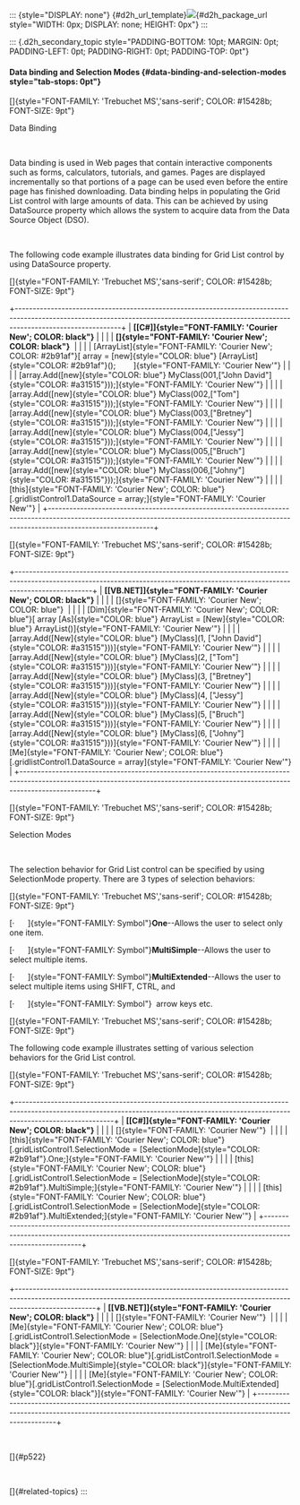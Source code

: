 ::: {style="DISPLAY: none"}
[](ms-xhelp:///?Id=d2h_url_template){#d2h_url_template}![](!package_url!){#d2h_package_url style="WIDTH: 0px; DISPLAY: none; HEIGHT: 0px"}
:::

::: {.d2h_secondary_topic style="PADDING-BOTTOM: 10pt; MARGIN: 0pt; PADDING-LEFT: 0pt; PADDING-RIGHT: 0pt; PADDING-TOP: 0pt"}
#### Data binding and Selection Modes {#data-binding-and-selection-modes style="tab-stops: 0pt"}

[]{style="FONT-FAMILY: 'Trebuchet MS','sans-serif'; COLOR: #15428b; FONT-SIZE: 9pt"} 

Data Binding

 

Data binding is used in Web pages that contain interactive components such as forms, calculators, tutorials, and games. Pages are displayed incrementally so that portions of a page can be used even before the entire page has finished downloading. Data binding helps in populating the Grid List control with large amounts of data. This can be achieved by using DataSource property which allows the system to acquire data from the Data Source Object (DSO).

 

The following code example illustrates data binding for Grid List control by using DataSource property.

[]{style="FONT-FAMILY: 'Trebuchet MS','sans-serif'; COLOR: #15428b; FONT-SIZE: 9pt"} 

+-----------------------------------------------------------------------------------------------------------------------------------------------------------------------------------------+
| **[\[C#\]]{style="FONT-FAMILY: 'Courier New'; COLOR: black"}**                                                                                                                          |
|                                                                                                                                                                                         |
| **[]{style="FONT-FAMILY: 'Courier New'; COLOR: black"}**                                                                                                                                |
|                                                                                                                                                                                         |
| [ArrayList]{style="FONT-FAMILY: 'Courier New'; COLOR: #2b91af"}[ array = [new]{style="COLOR: blue"} [ArrayList]{style="COLOR: #2b91af"}();        ]{style="FONT-FAMILY: 'Courier New'"} |
|                                                                                                                                                                                         |
| [array.Add([new]{style="COLOR: blue"} MyClass(001,[\"John David\"]{style="COLOR: #a31515"}));]{style="FONT-FAMILY: 'Courier New'"}                                                      |
|                                                                                                                                                                                         |
| [array.Add([new]{style="COLOR: blue"} MyClass(002,[\"Tom\"]{style="COLOR: #a31515"}));]{style="FONT-FAMILY: 'Courier New'"}                                                             |
|                                                                                                                                                                                         |
| [array.Add([new]{style="COLOR: blue"} MyClass(003,[\"Bretney\"]{style="COLOR: #a31515"}));]{style="FONT-FAMILY: 'Courier New'"}                                                         |
|                                                                                                                                                                                         |
| [array.Add([new]{style="COLOR: blue"} MyClass(004,[\"Jessy\"]{style="COLOR: #a31515"}));]{style="FONT-FAMILY: 'Courier New'"}                                                           |
|                                                                                                                                                                                         |
| [array.Add([new]{style="COLOR: blue"} MyClass(005,[\"Bruch\"]{style="COLOR: #a31515"}));]{style="FONT-FAMILY: 'Courier New'"}                                                           |
|                                                                                                                                                                                         |
| [array.Add([new]{style="COLOR: blue"} MyClass(006,[\"Johny\"]{style="COLOR: #a31515"}));]{style="FONT-FAMILY: 'Courier New'"}                                                           |
|                                                                                                                                                                                         |
| [this]{style="FONT-FAMILY: 'Courier New'; COLOR: blue"}[.gridlistControl1.DataSource = array;]{style="FONT-FAMILY: 'Courier New'"}                                                      |
+-----------------------------------------------------------------------------------------------------------------------------------------------------------------------------------------+

[]{style="FONT-FAMILY: 'Trebuchet MS','sans-serif'; COLOR: #15428b; FONT-SIZE: 9pt"} 

+---------------------------------------------------------------------------------------------------------------------------------------------------------------------------------+
| **[\[VB.NET\]]{style="FONT-FAMILY: 'Courier New'; COLOR: black"}**                                                                                                              |
|                                                                                                                                                                                 |
| []{style="FONT-FAMILY: 'Courier New'; COLOR: blue"}                                                                                                                             |
|                                                                                                                                                                                 |
| [Dim]{style="FONT-FAMILY: 'Courier New'; COLOR: blue"}[ array [As]{style="COLOR: blue"} ArrayList = [New]{style="COLOR: blue"} ArrayList()]{style="FONT-FAMILY: 'Courier New'"} |
|                                                                                                                                                                                 |
| [array.Add([New]{style="COLOR: blue"} \[MyClass\](1, [\"John David\"]{style="COLOR: #a31515"}))]{style="FONT-FAMILY: 'Courier New'"}                                            |
|                                                                                                                                                                                 |
| [array.Add([New]{style="COLOR: blue"} \[MyClass\](2, [\"Tom\"]{style="COLOR: #a31515"}))]{style="FONT-FAMILY: 'Courier New'"}                                                   |
|                                                                                                                                                                                 |
| [array.Add([New]{style="COLOR: blue"} \[MyClass\](3, [\"Bretney\"]{style="COLOR: #a31515"}))]{style="FONT-FAMILY: 'Courier New'"}                                               |
|                                                                                                                                                                                 |
| [array.Add([New]{style="COLOR: blue"} \[MyClass\](4, [\"Jessy\"]{style="COLOR: #a31515"}))]{style="FONT-FAMILY: 'Courier New'"}                                                 |
|                                                                                                                                                                                 |
| [array.Add([New]{style="COLOR: blue"} \[MyClass\](5, [\"Bruch\"]{style="COLOR: #a31515"}))]{style="FONT-FAMILY: 'Courier New'"}                                                 |
|                                                                                                                                                                                 |
| [array.Add([New]{style="COLOR: blue"} \[MyClass\](6, [\"Johny\"]{style="COLOR: #a31515"}))]{style="FONT-FAMILY: 'Courier New'"}                                                 |
|                                                                                                                                                                                 |
| [Me]{style="FONT-FAMILY: 'Courier New'; COLOR: blue"}[.gridlistControl1.DataSource = array]{style="FONT-FAMILY: 'Courier New'"}                                                 |
+---------------------------------------------------------------------------------------------------------------------------------------------------------------------------------+

[]{style="FONT-FAMILY: 'Trebuchet MS','sans-serif'; COLOR: #15428b; FONT-SIZE: 9pt"} 

Selection Modes

 

The selection behavior for Grid List control can be specified by using SelectionMode property. There are 3 types of selection behaviors:

[]{style="FONT-FAMILY: 'Trebuchet MS','sans-serif'; COLOR: #15428b; FONT-SIZE: 9pt"} 

[·      ]{style="FONT-FAMILY: Symbol"}**One**--Allows the user to select only one item.

[·      ]{style="FONT-FAMILY: Symbol"}**MultiSimple**--Allows the user to select multiple items.

[·      ]{style="FONT-FAMILY: Symbol"}**MultiExtended**--Allows the user to select multiple items using SHIFT, CTRL, and

[·      ]{style="FONT-FAMILY: Symbol"}  arrow keys etc.          

[]{style="FONT-FAMILY: 'Trebuchet MS','sans-serif'; COLOR: #15428b; FONT-SIZE: 9pt"} 

The following code example illustrates setting of various selection behaviors for the Grid List control.

[]{style="FONT-FAMILY: 'Trebuchet MS','sans-serif'; COLOR: #15428b; FONT-SIZE: 9pt"} 

+---------------------------------------------------------------------------------------------------------------------------------------------------------------------------------------+
| **[\[C#\]]{style="FONT-FAMILY: 'Courier New'; COLOR: black"}**                                                                                                                        |
|                                                                                                                                                                                       |
| []{style="FONT-FAMILY: 'Courier New'"}                                                                                                                                                |
|                                                                                                                                                                                       |
| [this]{style="FONT-FAMILY: 'Courier New'; COLOR: blue"}[.gridListControl1.SelectionMode = [SelectionMode]{style="COLOR: #2b91af"}.One;]{style="FONT-FAMILY: 'Courier New'"}           |
|                                                                                                                                                                                       |
| [this]{style="FONT-FAMILY: 'Courier New'; COLOR: blue"}[.gridListControl1.SelectionMode = [SelectionMode]{style="COLOR: #2b91af"}.MultiSimple;]{style="FONT-FAMILY: 'Courier New'"}   |
|                                                                                                                                                                                       |
| [this]{style="FONT-FAMILY: 'Courier New'; COLOR: blue"}[.gridListControl1.SelectionMode = [SelectionMode]{style="COLOR: #2b91af"}.MultiExtended;]{style="FONT-FAMILY: 'Courier New'"} |
+---------------------------------------------------------------------------------------------------------------------------------------------------------------------------------------+

[]{style="FONT-FAMILY: 'Trebuchet MS','sans-serif'; COLOR: #15428b; FONT-SIZE: 9pt"} 

+----------------------------------------------------------------------------------------------------------------------------------------------------------------------------------+
| **[\[VB.NET\]]{style="FONT-FAMILY: 'Courier New'; COLOR: black"}**                                                                                                               |
|                                                                                                                                                                                  |
| []{style="FONT-FAMILY: 'Courier New'"}                                                                                                                                           |
|                                                                                                                                                                                  |
| [Me]{style="FONT-FAMILY: 'Courier New'; COLOR: blue"}[.gridListControl1.SelectionMode = [SelectionMode.One]{style="COLOR: black"}]{style="FONT-FAMILY: 'Courier New'"}           |
|                                                                                                                                                                                  |
| [Me]{style="FONT-FAMILY: 'Courier New'; COLOR: blue"}[.gridListControl1.SelectionMode = [SelectionMode.MultiSimple]{style="COLOR: black"}]{style="FONT-FAMILY: 'Courier New'"}   |
|                                                                                                                                                                                  |
| [Me]{style="FONT-FAMILY: 'Courier New'; COLOR: blue"}[.gridListControl1.SelectionMode = [SelectionMode.MultiExtended]{style="COLOR: black"}]{style="FONT-FAMILY: 'Courier New'"} |
+----------------------------------------------------------------------------------------------------------------------------------------------------------------------------------+

 

[]{#p522} 

 

[]{#related-topics}
:::
